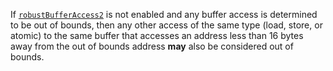 If
[`robustBufferAccess2`](https://www.khronos.org/registry/vulkan/specs/1.3-extensions/html/vkspec.html#features-robustBufferAccess2) is not
enabled and
any buffer access is determined to be out of bounds, then any other
access of the same type (load, store, or atomic) to the same buffer
that accesses an address less than 16 bytes away from the out of
bounds address  **may**  also be considered out of bounds.
